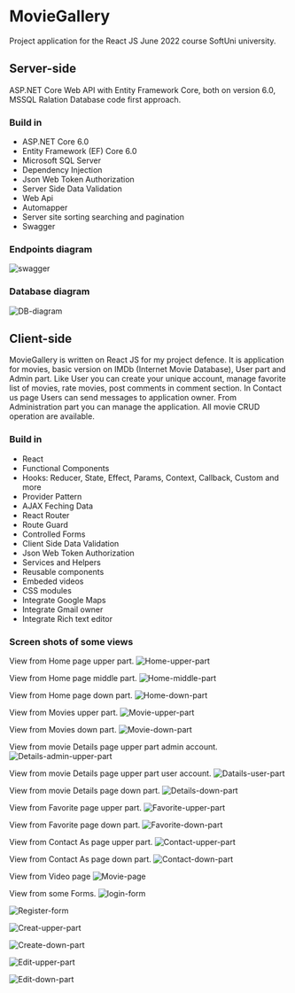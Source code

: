 <h1>MovieGallery</h1>
<div>Project application for the React JS June 2022 course SoftUni university.</div>
<h2>Server-side</h2>
<p>ASP.NET Core Web API with Entity Framework Core, both on version 6.0, MSSQL Ralation Database code first approach.</p>
<h3>Build in</h3>
<ul>
  <li>ASP.NET Core 6.0</li>
  <li>Entity Framework (EF) Core 6.0</li>
  <li>Microsoft SQL Server</li> 
  <li>Dependency Injection</li>
  <li>Json Web Token Authorization</li>
  <li>Server Side Data Validation</li> 
  <li>Web Api</li>
  <li>Automapper</li>
  <li>Server site sorting searching and pagination</li>   
  <li>Swagger</li>
</ul>
<h3>Endpoints diagram</h3>

![swagger](https://github.com/user-attachments/assets/367bf0dd-c67d-427a-afee-c8a2fb2a8140)

<h3>Database diagram</h3>

![DB-diagram](https://github.com/user-attachments/assets/54e344e9-dd63-497c-9a47-919e78fac926)

<h2>Client-side</h2>
<p> MovieGallery is written on React JS for my project defence. It is application for movies, basic version on IMDb (Internet Movie Database), User part and Admin part. Like User you can create your unique account, manage favorite list of movies, rate movies, post comments in comment section. In Contact us page Users can send messages to application owner. From Administration part you can manage the application. All movie CRUD operation are available.</p>

<h3>Build in</h3>
<ul>
  <li>React</li>
  <li>Functional Components</li>
  <li>Hooks: Reducer, State, Effect, Params, Context, Callback, Custom and more</li>
  <li>Provider Pattern</li>
  <li>AJAX Feching Data</li>
  <li>React Router</li>
  <li>Route Guard</li>
  <li>Controlled Forms</li> 
  <li>Client Side Data Validation</li>
  <li>Json Web Token Authorization</li>   
  <li>Services and Helpers</li>
  <li>Reusable components</li>
  <li>Embeded videos</li>
  <li>CSS modules</li>
  <li>Integrate Google Maps</li>
  <li>Integrate Gmail owner</li>
  <li>Integrate Rich text editor</li>
</ul>


<h3>Screen shots of some views</h3>

View from Home page upper part.
![Home-upper-part](https://github.com/user-attachments/assets/eed16fd1-4a3d-4ab7-8409-ef3fe771910c)

View from Home page middle part.
![Home-middle-part](https://github.com/user-attachments/assets/62227a66-1e9a-4e6e-ba04-c639d5cc2105)

View from Home page down part.
![Home-down-part](https://github.com/user-attachments/assets/e4f9e942-6355-4c1e-93c7-c2264b146161)

View from Movies upper part.
![Movie-upper-part](https://github.com/user-attachments/assets/12627c38-db88-446b-a3eb-c73125d8b12e)

View from Movies down part.
![Movie-down-part](https://github.com/user-attachments/assets/5654a900-919f-4ded-8fc5-7aba2e923afe)

View from movie Details page upper part admin account.
![Details-admin-upper-part](https://github.com/user-attachments/assets/af489123-4bbd-48dc-b797-7ffa3b47f2cc)

View from movie Details page upper part user account.
![Datails-user-part](https://github.com/user-attachments/assets/a9bcae13-1bd4-4f41-97e1-b883b131f2e3)

View from movie Details page down part.
![Details-down-part](https://github.com/user-attachments/assets/7df3c703-e23b-43d4-bbe7-a5babecaf62e)

View from Favorite page upper part.
![Favorite-upper-part](https://github.com/user-attachments/assets/9681fc60-e8e5-4d6d-9a74-978a6a5dbcf2)

View from Favorite page down part.
![Favorite-down-part](https://github.com/user-attachments/assets/99620e81-8fcc-4f97-af6f-1e6889fad6d0)

View from Contact As page upper part.
![Contact-upper-part](https://github.com/user-attachments/assets/fdc88767-86e1-40fd-8769-43f1276beb19)

View from Contact As page down part.
![Contact-down-part](https://github.com/user-attachments/assets/57690519-b1b6-40a3-a49d-39bcec5c6ad5)

View from Video page
![Movie-page](https://github.com/user-attachments/assets/93c8e928-4179-4384-b220-16ad77147417)

View from some Forms.
![login-form](https://github.com/user-attachments/assets/902a5ff3-ea84-4cb1-bdcd-b3e020c92276)

![Register-form](https://github.com/user-attachments/assets/e8513e61-67c8-4c68-81a5-a16e4be53b68)

![Creat-upper-part](https://github.com/user-attachments/assets/a34260f6-1f9c-4cad-a48e-909b0efe67c5)

![Create-down-part](https://github.com/user-attachments/assets/7a5de220-661f-4253-ab3e-f16ac02b438e)

![Edit-upper-part](https://github.com/user-attachments/assets/be907f49-225b-472b-b604-623275775896)

![Edit-down-part](https://github.com/user-attachments/assets/7ec5d087-2045-4415-b386-5ad6bf8fb2d1)


